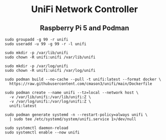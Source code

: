 <h1 align="center">UniFi Network Controller</h1>
<h2 align="center">Raspberry Pi 5 and Podman</h2>

```
sudo groupadd -g 99 -r unifi
sudo useradd -u 99 -g 99 -r -l unifi
```

```
sudo mkdir -p /var/lib/unifi
sudo chown -R unifi:unifi /var/lib/unifi

sudo mkdir -p /var/log/unifi
sudo chown -R unifi:unifi /var/log/unifi
```

```
sudo podman build --no-cache --pull -t unifi:latest --format docker \
  https://raw.githubusercontent.com/cmason3/unifi/main/Dockerfile

sudo podman create --name unifi --tz=local --network host \
  -v /var/lib/unifi:/var/lib/unifi:Z \
  -v /var/log/unifi:/var/log/unifi:Z \
  unifi:latest

sudo podman generate systemd -n --restart-policy=always unifi \
  | sudo tee /etc/systemd/system/unifi.service 1>/dev/null

sudo systemctl daemon-reload
sudo systemctl enable --now unifi
```
